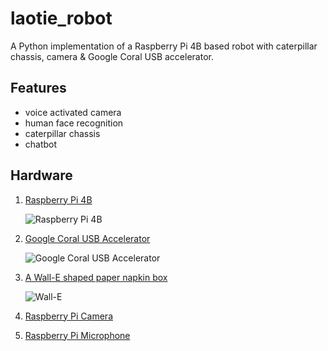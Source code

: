 # laotie_robot
A Python implementation of a Raspberry Pi 4B based robot with caterpillar chassis, camera &amp; Google Coral USB accelerator.

## Features

- voice activated camera
- human face recognition
- caterpillar chassis
- chatbot

## Hardware

1. [Raspberry Pi 4B](https://www.raspberrypi.com/products/raspberry-pi-4-model-b/)

   ![Raspberry Pi 4B](https://assets.raspberrypi.com/static/raspberry-pi-4-labelled-f5e5dcdf6a34223235f83261fa42d1e8.png)
   
2. [Google Coral USB Accelerator](https://coral.ai/docs/accelerator/get-started/)
   
   ![Google Coral USB Accelerator](https://coral.ai/static/docs/images/accelerator/accelerator-inhand.jpg)

3. [A Wall-E shaped paper napkin box](https://m.tb.cn/h.UiALZrQ?tk=NWVtdd18cqF)

   ![Wall-E](https://img.alicdn.com/imgextra/i3/283773875/O1CN01htOfPq1eUnWF3uUen_!!283773875.jpg)

4. [Raspberry Pi Camera](https://m.tb.cn/h.U73LXS3?tk=d0y0dd17L5D)



5. [Raspberry Pi Microphone](https://item.m.jd.com/product/10035607476070.html?gx=RnFlkWdbOT3RyNRP--tyW8shC5U_YRfuEl-Y&ad_od=share&utm_source=androidapp&utm_medium=appshare&utm_campaign=t_335139774&utm_term=CopyURL)
